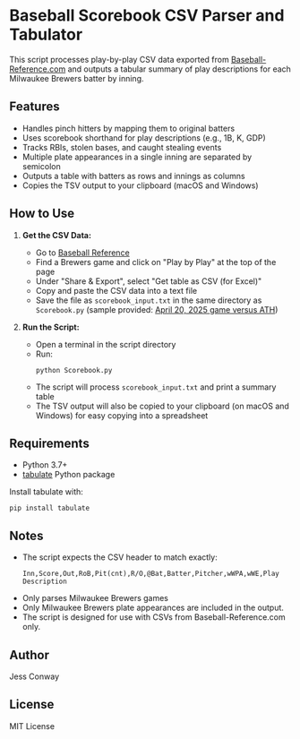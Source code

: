 # Baseball Scorebook CSV Parser and Tabulator

This script processes play-by-play CSV data exported from [Baseball-Reference.com](https://www.baseball-reference.com/) and outputs a tabular summary of play descriptions for each Milwaukee Brewers batter by inning.

## Features
- Handles pinch hitters by mapping them to original batters
- Uses scorebook shorthand for play descriptions (e.g., 1B, K, GDP)
- Tracks RBIs, stolen bases, and caught stealing events
- Multiple plate appearances in a single inning are separated by semicolon
- Outputs a table with batters as rows and innings as columns
- Copies the TSV output to your clipboard (macOS and Windows)

## How to Use

1. **Get the CSV Data:**
   - Go to [Baseball Reference](https://www.baseball-reference.com/)
   - Find a Brewers game and click on "Play by Play" at the top of the page
   - Under "Share & Export", select "Get table as CSV (for Excel)"
   - Copy and paste the CSV data into a text file
   - Save the file as `scorebook_input.txt` in the same directory as `Scorebook.py` (sample provided: [April 20, 2025 game versus ATH](https://www.baseball-reference.com/boxes/MIL/MIL202504200.shtml#all_play_by_play))

2. **Run the Script:**
   - Open a terminal in the script directory
   - Run:
     ```
     python Scorebook.py
     ```
   - The script will process `scorebook_input.txt` and print a summary table
   - The TSV output will also be copied to your clipboard (on macOS and Windows) for easy copying into a spreadsheet

## Requirements
- Python 3.7+
- [tabulate](https://pypi.org/project/tabulate/) Python package

Install tabulate with:
```
pip install tabulate
```

## Notes
- The script expects the CSV header to match exactly:
  ```
  Inn,Score,Out,RoB,Pit(cnt),R/O,@Bat,Batter,Pitcher,wWPA,wWE,Play Description
  ```
- Only parses Milwaukee Brewers games
- Only Milwaukee Brewers plate appearances are included in the output.
- The script is designed for use with CSVs from Baseball-Reference.com only.

## Author
Jess Conway

## License
MIT License